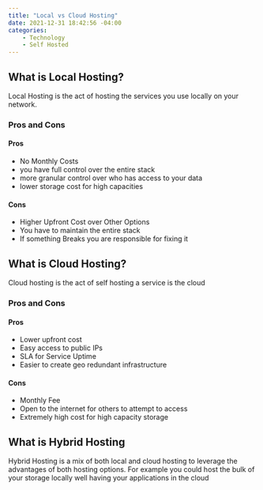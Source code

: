 ```yaml
---
title: "Local vs Cloud Hosting"
date: 2021-12-31 18:42:56 -04:00
categories:
    - Technology
    - Self Hosted
---
```


## What is Local Hosting?
Local Hosting is the act of hosting the services you use locally on your network.

### Pros and Cons
#### Pros

* No Monthly Costs
* you have full control over the entire stack
* more granular control over who has access to your data
* lower storage cost for high capacities

#### Cons

* Higher Upfront Cost over Other Options
* You have to maintain the entire stack
* If something Breaks you are responsible for fixing it

## What is Cloud Hosting?
Cloud hosting is the act of self hosting a service is the cloud

### Pros and Cons
#### Pros
* Lower upfront cost
* Easy access to public IPs
* SLA for Service Uptime
* Easier to create geo redundant infrastructure

#### Cons
* Monthly Fee
* Open to the internet for others to attempt to access
* Extremely high cost for high capacity storage

## What is Hybrid Hosting
Hybrid Hosting is a mix of both local and cloud hosting to leverage the advantages of both hosting options. For example you could host the bulk of your storage locally well having your applications in the cloud
